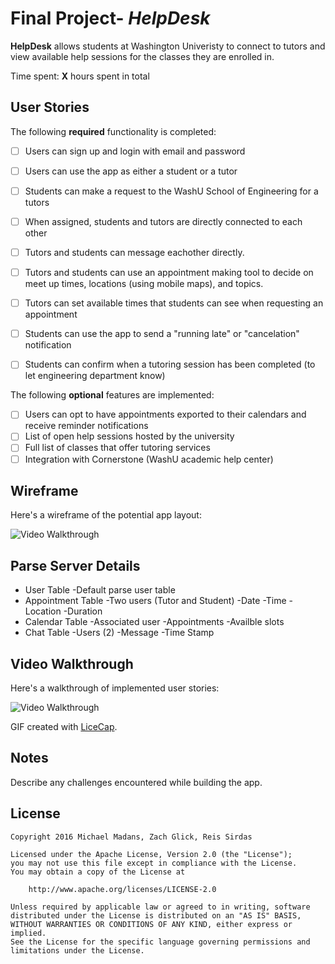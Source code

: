 # Final Project- *HelpDesk*

**HelpDesk** allows students at Washington Univeristy to connect to tutors and view available help sessions for the classes they are enrolled in.

Time spent: **X** hours spent in total

## User Stories

The following **required** functionality is completed:

- [ ] Users can sign up and login with email and password
- [ ] Users can use the app as either a student or a tutor
- [ ] Students can make a request to the WashU School of Engineering for a tutors
- [ ] When assigned, students and tutors are directly connected to each other
- [ ] Tutors and students can message eachother directly.
- [ ] Tutors and students can use an appointment making tool to decide on meet up times, locations (using mobile maps), and topics.
- [ ] Tutors can set available times that students can see when requesting an appointment
- [ ] Students can use the app to send a "running late" or "cancelation" notification
- [ ] Students can confirm when a tutoring session has been completed (to let engineering department know)


The following **optional** features are implemented:

- [ ] Users can opt to have appointments exported to their calendars and receive reminder notifications
- [ ] List of open help sessions hosted by the university
- [ ] Full list of classes that offer tutoring services
- [ ] Integration with Cornerstone (WashU academic help center)

## Wireframe

Here's a wireframe of the potential app layout:

<img src='http://i.imgur.com/8YwAs2Q.jpg' title='Wireframe' width='' alt='Video Walkthrough' />

## Parse Server Details
- User Table
    -Default parse user table
- Appointment Table
    -Two users (Tutor and Student)
    -Date
    -Time
    -Location
    -Duration
- Calendar Table
    -Associated user
    -Appointments
    -Availble slots
- Chat Table
    -Users (2)
    -Message
    -Time Stamp

## Video Walkthrough 

Here's a walkthrough of implemented user stories:

<img src='http://i.imgur.com/link/to/your/gif/file.gif' title='Video Walkthrough' width='' alt='Video Walkthrough' />

GIF created with [LiceCap](http://www.cockos.com/licecap/).

## Notes

Describe any challenges encountered while building the app.

## License

    Copyright 2016 Michael Madans, Zach Glick, Reis Sirdas

    Licensed under the Apache License, Version 2.0 (the "License");
    you may not use this file except in compliance with the License.
    You may obtain a copy of the License at

        http://www.apache.org/licenses/LICENSE-2.0

    Unless required by applicable law or agreed to in writing, software
    distributed under the License is distributed on an "AS IS" BASIS,
    WITHOUT WARRANTIES OR CONDITIONS OF ANY KIND, either express or implied.
    See the License for the specific language governing permissions and
    limitations under the License.
